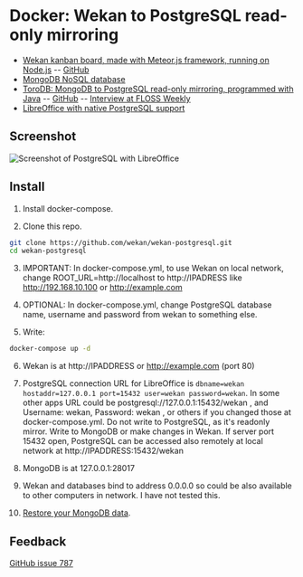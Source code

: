 # Docker: Wekan to PostgreSQL read-only mirroring

* [Wekan kanban board, made with Meteor.js framework, running on
  Node.js](https://wekan.github.io) -- [GitHub](https://github.com/wekan/wekan)
* [MongoDB NoSQL database](https://www.mongodb.com)
* [ToroDB: MongoDB to PostgreSQL read-only mirroring, programmed with Java](https://www.8kdata.com/products) --
  [GitHub](https://github.com/torodb/stampede) --
  [Interview at FLOSS Weekly](https://twit.tv/shows/floss-weekly/episodes/377)
* [LibreOffice with native PostgreSQL support](https://www.libreoffice.org)

## Screenshot

![Screenshot of PostgreSQL with LibreOffice][screenshot]

## Install

1) Install docker-compose.

2) Clone this repo.

```bash
git clone https://github.com/wekan/wekan-postgresql.git
cd wekan-postgresql
```

3) IMPORTANT: In docker-compose.yml, to use Wekan on local network, change ROOT_URL=http://localhost to http://IPADRESS like http://192.168.10.100 or http://example.com

4) OPTIONAL: In docker-compose.yml, change PostgreSQL database name, username and password from wekan to something else.

5) Write:

```bash
docker-compose up -d
```

6) Wekan is at http://IPADDRESS or http://example.com (port 80)

7) PostgreSQL connection URL for LibreOffice is `dbname=wekan hostaddr=127.0.0.1 port=15432 user=wekan password=wekan`.
   In some other apps URL could be postgresql://127.0.0.1:15432/wekan , and
   Username: wekan, Password: wekan , or others if you changed those at docker-compose.yml.
   Do not write to PostgreSQL, as it's readonly mirror. Write to MongoDB or make
   changes in Wekan. If server port 15432 open, PostgreSQL can be accessed also
   remotely at local network at http://IPADDRESS:15432/wekan

8) MongoDB is at 127.0.0.1:28017

9) Wekan and databases bind to address 0.0.0.0 so could be also available to other
   computers in network. I have not tested this.

10) [Restore your MongoDB data](https://github.com/wekan/wekan/wiki/Export-Docker-Mongo-Data).

## Feedback

[GitHub issue 787](https://github.com/wekan/wekan/issues/787)

[screenshot]: https://wekan.github.io/ToroDB.png
